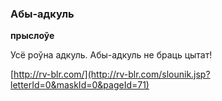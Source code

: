 ### Абы-адкуль
**прыслоўе**

Усё роўна адкуль. Абы-адкуль не браць цытат!

<a rel="author">[http://rv-blr.com/](http://rv-blr.com/slounik.jsp?letterId=0&maskId=0&pageId=71)</a>
